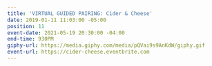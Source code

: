 ```yaml
---
title: 'VIRTUAL GUIDED PAIRING: Cider & Cheese'
date: 2019-01-11 11:03:00 -05:00
position: 11
event-date: 2021-05-19 20:30:00 -04:00
end-time: 930PM
giphy-url: https://media.giphy.com/media/pQVai9s9AnKdW/giphy.gif
event-url: https://cider-cheese.eventbrite.com
---
```


